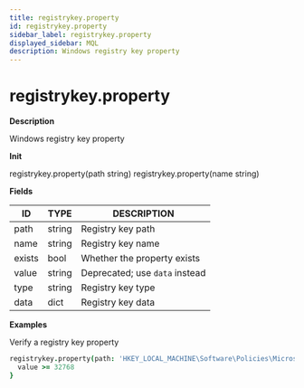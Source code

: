 ```yaml
---
title: registrykey.property
id: registrykey.property
sidebar_label: registrykey.property
displayed_sidebar: MQL
description: Windows registry key property
---
```


# registrykey.property

**Description**

Windows registry key property

**Init**

registrykey.property(path string)
registrykey.property(name string)

**Fields**

| ID     | TYPE   | DESCRIPTION                    |
| ------ | ------ | ------------------------------ |
| path   | string | Registry key path              |
| name   | string | Registry key name              |
| exists | bool   | Whether the property exists    |
| value  | string | Deprecated; use `data` instead |
| type   | string | Registry key type              |
| data   | dict   | Registry key data              |

**Examples**

Verify a registry key property

```coffee
registrykey.property(path: 'HKEY_LOCAL_MACHINE\Software\Policies\Microsoft\Windows\EventLog\System', name: 'MaxSize') {
  value >= 32768
}
```

